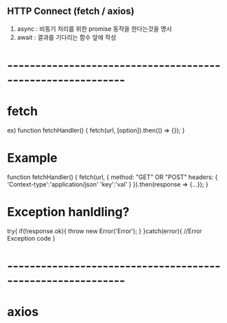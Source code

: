 ## HTTP Connect (fetch / axios)
1. async : 비동기 처리를 위한 promise 동작을 한다는것을 명시
2. await : 결과를 기다리는 함수 앞에 작성

# -----------------------------------------------------------
# fetch
ex) function fetchHandler() {
  fetch(url, [option]).then(() => {});
}

# Example
function fetchHandler() {
  fetch(url, {
    method: "GET" OR "POST"
    headers: {
      'Context-type':'application/json'
      'key':'val'
    }
    }).then(response => {...});
}

# Exception hanldling?
try{
  if(!response.ok){
    throw new Error('Error');
  }
}catch(error){
  //Error Exception code
}

# -----------------------------------------------------------
# axios
